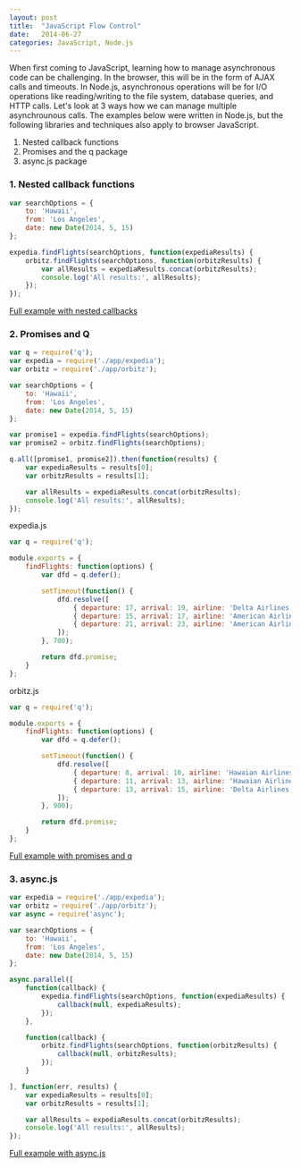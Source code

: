 ```yaml
---
layout: post
title:  "JavaScript Flow Control"
date:   2014-06-27
categories: JavaScript, Node.js
---
```


When first coming to JavaScript, learning how to manage asynchronous code can be challenging. In the browser, this will be in the form of AJAX calls and timeouts. In Node.js, asynchronous operations will be for I/O operations like reading/writing to the file system, database queries, and HTTP calls. Let's look at 3 ways how we can manage multiple asynchrounous calls. The examples below were written in Node.js, but the following libraries and techniques also apply to browser JavaScript.

1. Nested callback functions
2. Promises and the q package
3. async.js package

### 1. Nested callback functions

```js
var searchOptions = {
	to: 'Hawaii',
	from: 'Los Angeles',
	date: new Date(2014, 5, 15)
};

expedia.findFlights(searchOptions, function(expediaResults) {
	orbitz.findFlights(searchOptions, function(orbitzResults) {
		var allResults = expediaResults.concat(orbitzResults);
		console.log('All results:', allResults);
	});
});
```

[Full example with nested callbacks](https://github.com/ITP-Webdev/flow-control-exercises/tree/solution-callbacks)

### 2. Promises and Q

```js
var q = require('q');
var expedia = require('./app/expedia');
var orbitz = require('./app/orbitz');

var searchOptions = {
	to: 'Hawaii',
	from: 'Los Angeles',
	date: new Date(2014, 5, 15)
};

var promise1 = expedia.findFlights(searchOptions);
var promise2 = orbitz.findFlights(searchOptions);

q.all([promise1, promise2]).then(function(results) {
	var expediaResults = results[0];
	var orbitzResults = results[1];

	var allResults = expediaResults.concat(orbitzResults);
	console.log('All results:', allResults);
});
```

expedia.js

```js
var q = require('q');

module.exports = {
	findFlights: function(options) {
		var dfd = q.defer();

		setTimeout(function() {
			dfd.resolve([
				{ departure: 17, arrival: 19, airline: 'Delta Airlines', price: 500 },
				{ departure: 15, arrival: 17, airline: 'American Airlines', price: 490 },
				{ departure: 21, arrival: 23, airline: 'American Airlines', price: 505 }
			]);
		}, 700);

		return dfd.promise;
	}
};
```

orbitz.js

```js
var q = require('q');

module.exports = {
	findFlights: function(options) {
		var dfd = q.defer();

		setTimeout(function() {
			dfd.resolve([
				{ departure: 8, arrival: 10, airline: 'Hawaian Airlines', price: 520 },
				{ departure: 11, arrival: 13, airline: 'Hawaian Airlines', price: 480 },
				{ departure: 13, arrival: 15, airline: 'Delta Airlines', price: 500 }
			]);
		}, 900);

		return dfd.promise;
	}
};
```

[Full example with promises and q](https://github.com/ITP-Webdev/flow-control-exercises/tree/solution-promises)

### 3. async.js

```js
var expedia = require('./app/expedia');
var orbitz = require('./app/orbitz');
var async = require('async');

var searchOptions = {
	to: 'Hawaii',
	from: 'Los Angeles',
	date: new Date(2014, 5, 15)
};

async.parallel([
	function(callback) {
		expedia.findFlights(searchOptions, function(expediaResults) {
			callback(null, expediaResults);
		});
	},

	function(callback) {
		orbitz.findFlights(searchOptions, function(orbitzResults) {
			callback(null, orbitzResults);
		});
	}

], function(err, results) {
	var expediaResults = results[0];
	var orbitzResults = results[1];

	var allResults = expediaResults.concat(orbitzResults);
	console.log('All results:', allResults);
});
```

[Full example with async.js](https://github.com/ITP-Webdev/flow-control-exercises/tree/solution-async)
